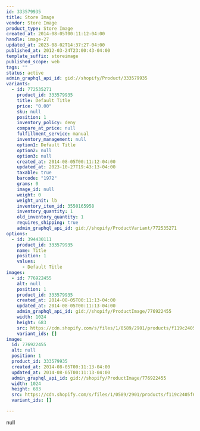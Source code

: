 ```yaml
---
id: 333579935
title: Store Image
vendor: Store Image
product_type: Store Image
created_at: 2014-08-05T00:11:12-04:00
handle: image-27
updated_at: 2023-08-02T14:37:27-04:00
published_at: 2012-03-24T23:00:43-04:00
template_suffix: storeimage
published_scope: web
tags: ""
status: active
admin_graphql_api_id: gid://shopify/Product/333579935
variants:
  - id: 772535271
    product_id: 333579935
    title: Default Title
    price: "0.00"
    sku: null
    position: 1
    inventory_policy: deny
    compare_at_price: null
    fulfillment_service: manual
    inventory_management: null
    option1: Default Title
    option2: null
    option3: null
    created_at: 2014-08-05T00:11:12-04:00
    updated_at: 2023-10-27T19:43:13-04:00
    taxable: true
    barcode: "1972"
    grams: 0
    image_id: null
    weight: 0
    weight_unit: lb
    inventory_item_id: 3550165958
    inventory_quantity: 1
    old_inventory_quantity: 1
    requires_shipping: true
    admin_graphql_api_id: gid://shopify/ProductVariant/772535271
options:
  - id: 394430111
    product_id: 333579935
    name: Title
    position: 1
    values:
      - Default Title
images:
  - id: 776922455
    alt: null
    position: 1
    product_id: 333579935
    created_at: 2014-08-05T00:11:13-04:00
    updated_at: 2014-08-05T00:11:13-04:00
    admin_graphql_api_id: gid://shopify/ProductImage/776922455
    width: 1024
    height: 683
    src: https://cdn.shopify.com/s/files/1/0589/2901/products/f119c2405f64ef4cf82ad60fd8479183.jpeg?v=1407211873
    variant_ids: []
image:
  id: 776922455
  alt: null
  position: 1
  product_id: 333579935
  created_at: 2014-08-05T00:11:13-04:00
  updated_at: 2014-08-05T00:11:13-04:00
  admin_graphql_api_id: gid://shopify/ProductImage/776922455
  width: 1024
  height: 683
  src: https://cdn.shopify.com/s/files/1/0589/2901/products/f119c2405f64ef4cf82ad60fd8479183.jpeg?v=1407211873
  variant_ids: []

---
```


null